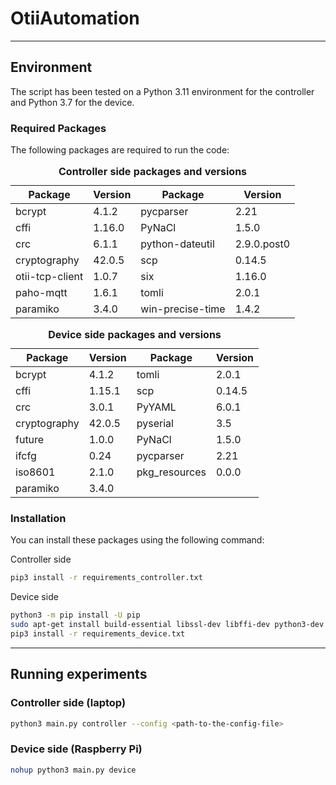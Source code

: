 # OtiiAutomation

---

## Environment
The script has been tested on a Python 3.11 environment for the controller and Python 3.7 for the device.

### Required Packages

The following packages are required to run the code:

<table>
    <caption><b>Controller side packages and versions</b></caption>
    <thead>
        <tr><th>Package</th><th>Version</th><th>Package</th><th>Version</th></tr>
    </thead>
    <tr>
      <td>bcrypt</td>
      <td>4.1.2</td>
      <td>pycparser</td>
      <td>2.21</td>
    </tr>
    <tr>
      <td>cffi</td>
      <td>1.16.0</td>
      <td>PyNaCl</td>
      <td>1.5.0</td>
    </tr>
    <tr>
      <td>crc</td>
      <td>6.1.1</td>
      <td>python-dateutil</td>
      <td>2.9.0.post0</td>
    </tr>
    <tr>
      <td>cryptography</td>
      <td>42.0.5</td>
      <td>scp</td>
      <td>0.14.5</td>
    </tr>
    <tr>
      <td>otii-tcp-client</td>
      <td>1.0.7</td>
      <td>six</td>
      <td>1.16.0</td>
    </tr>
    <tr>
      <td>paho-mqtt</td>
      <td>1.6.1</td>
      <td>tomli</td>
      <td>2.0.1</td>
    </tr>
    <tr>
      <td>paramiko</td>
      <td>3.4.0</td>
      <td>win-precise-time</td>
      <td>1.4.2</td>
    </tr>
</table>

<table>
    <caption><b>Device side packages and versions</b></caption>
    <thead>
        <tr><th>Package</th><th>Version</th><th>Package</th><th>Version</th></tr>
    </thead>
    <tbody>
    <tr>
        <td>bcrypt</td>
        <td>4.1.2</td>
        <td>tomli</td>
        <td>2.0.1</td>
        </tr>
    <tr>
        <td>cffi</td>
        <td>1.15.1</td>
        <td>scp</td>
        <td>0.14.5</td>
    </tr>
    <tr>
        <td>crc</td>
        <td>3.0.1</td>
        <td>PyYAML</td>
        <td>6.0.1</td>
    </tr>
    <tr>
        <td>cryptography</td>
        <td>42.0.5</td>
        <td>pyserial</td>
        <td>3.5</td>
    </tr>
    <tr>
        <td>future</td>
        <td>1.0.0</td>
        <td>PyNaCl</td>
        <td>1.5.0</td>
    </tr>
    <tr>
        <td>ifcfg</td>
        <td>0.24</td>
        <td>pycparser</td>
        <td>2.21</td>
    </tr>
    <tr>
        <td>iso8601</td>
        <td>2.1.0</td>
        <td>pkg_resources</td>
        <td>0.0.0</td>
    </tr>
    <tr>
        <td>paramiko</td>
        <td>3.4.0</td>
    </tr>
  </tbody>
</table>


### Installation

You can install these packages using the following command:

Controller side
```bash
pip3 install -r requirements_controller.txt
```

Device side
```bash
python3 -m pip install -U pip
sudo apt-get install build-essential libssl-dev libffi-dev python3-dev cargo pkg-config
pip3 install -r requirements_device.txt
```
---

## Running experiments

### Controller side (laptop)
```bash
python3 main.py controller --config <path-to-the-config-file>
```

### Device side (Raspberry Pi)
```bash
nohup python3 main.py device
```